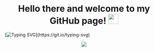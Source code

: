 <h1 align="center">Hello there and welcome to my GitHub page!
<img src="https://github.com/blackcater/blackcater/raw/main/images/Hi.gif" height="32"/></h1>

[![Typing SVG](https://readme-typing-svg.herokuapp.com?center=true&vCenter=true&lines=My+name+is+Sergei;+%5CI'm+currently+working+as+a+QA+engineer;And+I'm+always+learning+new+things;Nice+to+meet+you!)](https://git.io/typing-svg)

<!-- Typing SVG by SergeevSergeiS - https://github.com/SergeevSergeiS/readme-typing-svg -->
<p align="center">
  <a href="https://github.com/SergeevSergeiS/readme-typing-svg"><img src="https://readme-typing-svg.herokuapp.com/?lines=My+name+is+Sergei;I'm+currently+working+as+a+QA+engineer;And+I'm+always+learning+new+things;Nice+to+meet+you!&font=Fira%20Code&center=true&width=440&height=45&color=2bd5ec&vCenter=true&size=18"></a>
</p>
